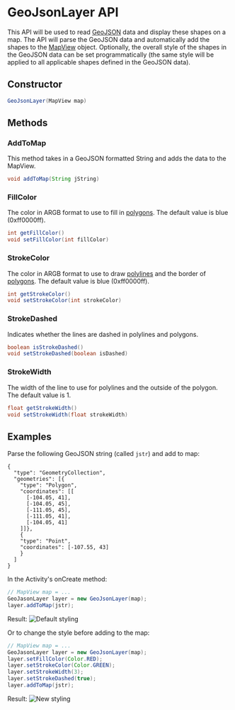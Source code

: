 # GeoJsonLayer API

This API will be used to read [GeoJSON](https://geojson.org/) data and display these shapes on a map. The API will parse the GeoJSON data and automatically add the shapes to the [MapView](https://docs.microsoft.com/en-us/bingmaps/sdk-native/map-control-api/mapview-class) object. Optionally, the overall style of the shapes in the GeoJSON data can be set programmatically (the same style will be applied to all applicable shapes defined in the GeoJSON data).

## Constructor
```Java
GeoJsonLayer(MapView map)
```

## Methods
### AddToMap
This method takes in a GeoJSON formatted String and adds the data to the MapView.

```Java
void addToMap(String jString)
```

### FillColor

The color in ARGB format to use to fill in [polygons](https://docs.microsoft.com/en-us/bingmaps/sdk-native/map-control-api/mappolygon-class). The default value is blue (0xff0000ff).

```Java
int getFillColor()
void setFillColor(int fillColor)
```

### StrokeColor
The color in ARGB format to use to draw [polylines](https://docs.microsoft.com/en-us/bingmaps/sdk-native/map-control-api/mappolyline-class) and the border of [polygons](https://docs.microsoft.com/en-us/bingmaps/sdk-native/map-control-api/mappolygon-class). The default value is blue (0xff0000ff).

```Java
int getStrokeColor()
void setStrokeColor(int strokeColor)
```

### StrokeDashed

Indicates whether the lines are dashed in polylines and polygons.

```Java
boolean isStrokeDashed()
void setStrokeDashed(boolean isDashed)
```

### StrokeWidth

The width of the line to use for polylines and the outside of the polygon. The default value is 1.

```Java
float getStrokeWidth()
void setStrokeWidth(float strokeWidth)
```





## Examples

Parse the following GeoJSON string (called `jstr`) and add to map:
```
{
  "type": "GeometryCollection",
  "geometries": [{
    "type": "Polygon",
    "coordinates": [[
      [-104.05, 41],
      [-104.05, 45],
      [-111.05, 45],
      [-111.05, 41],
      [-104.05, 41]
    ]]},
    {
    "type": "Point",
    "coordinates": [-107.55, 43]
    }
  ]
}
```

In the Activity's onCreate method:
```Java
// MapView map = ...
GeoJasonLayer layer = new GeoJsonLayer(map);
layer.addToMap(jstr);
```

Result: 
![Default styling](https://github.com/microsoft/BingMapsNativeModules/blob/t-elbart/APIspecs/defaultStyle.png?raw=true)

Or to change the style before adding to the map:

```Java
// MapView map = ...
GeoJasonLayer layer = new GeoJsonLayer(map);
layer.setFillColor(Color.RED);
layer.setStrokeColor(Color.GREEN);
layer.setStrokeWidth(3);
layer.setStrokeDashed(true);
layer.addToMap(jstr);
```

Result:
![New styling](https://github.com/microsoft/BingMapsNativeModules/blob/t-elbart/APIspecs/withStyle.png?raw=true)



